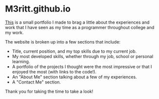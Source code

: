 # M3ritt.github.io

<a href = "https://m3ritt.github.io" target = "_blank">This</a> is a small portfolio I made to brag a little about the experiences and work that I have seen as my time as a programmer throughout college and my work. 

The website is broken up into a few sections that include:
<ul>
  <li> Title, current position, and my top skills due to my current job. </li>
  <li> My most developed skills, whether through my job, school or personal learning. </li>
  <li> A portfolio of the projects I thought were the most impressive or that I enjoyed the most (with links to the code!). </li>
  <li> An "About Me" section talking about a few of my experiences. </li>
  <li> A "Contact Me" section. </li>
</ul>

Thank you for taking the time to take a look!
